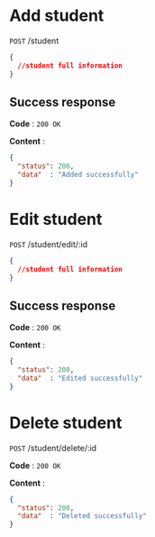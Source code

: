 # Add student

`POST` /student

```json
{
  //student full information
}
```

## Success response

**Code** : `200 OK`

**Content** :

```json
{
  "status": 200,
  "data"  : "Added successfully"
}
```

# Edit student

`POST` /student/edit/:id

```json
{
  //student full information
}
```

## Success response 

**Code** : `200 OK`

**Content** :

```json
{
  "status": 200,
  "data"  : "Edited successfully"
}
```

# Delete student

`POST` /student/delete/:id

**Code** : `200 OK`

**Content** :

```json
{
  "status": 200,
  "data"  : "Deleted successfully"
}
```